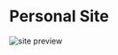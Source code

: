 # Personal Site

![site preview](https://user-images.githubusercontent.com/111984273/227728113-738f7d5f-fc95-491f-b1bf-d0011ade6aa9.jpg)

